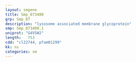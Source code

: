 ```yaml
---
layout: smgene
title: Smp_073400
grp: Smp_07
description: "lysosome associated membrane glycoprotein"
smp: Smp_073400.1
uniprot: "G4VSW2"
length:   753
cdd: "cl22744, pfam01299"
kk: ns
categories: sm
---
```

